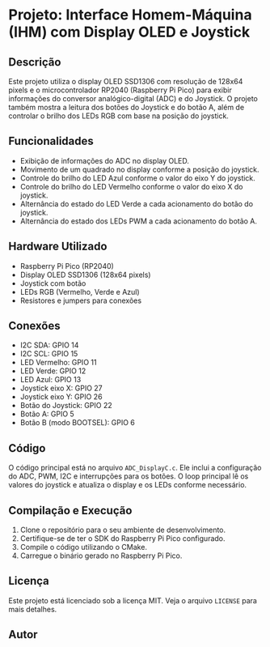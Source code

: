 # Projeto: Interface Homem-Máquina (IHM) com Display OLED e Joystick

## Descrição

Este projeto utiliza o display OLED SSD1306 com resolução de 128x64 pixels e o microcontrolador RP2040 (Raspberry Pi Pico) para exibir informações do conversor analógico-digital (ADC) e do Joystick. O projeto também mostra a leitura dos botões do Joystick e do botão A, além de controlar o brilho dos LEDs RGB com base na posição do joystick.

## Funcionalidades

- Exibição de informações do ADC no display OLED.
- Movimento de um quadrado no display conforme a posição do joystick.
- Controle do brilho do LED Azul conforme o valor do eixo Y do joystick.
- Controle do brilho do LED Vermelho conforme o valor do eixo X do joystick.
- Alternância do estado do LED Verde a cada acionamento do botão do joystick.
- Alternância do estado dos LEDs PWM a cada acionamento do botão A.

## Hardware Utilizado

- Raspberry Pi Pico (RP2040)
- Display OLED SSD1306 (128x64 pixels)
- Joystick com botão
- LEDs RGB (Vermelho, Verde e Azul)
- Resistores e jumpers para conexões

## Conexões

- I2C SDA: GPIO 14
- I2C SCL: GPIO 15
- LED Vermelho: GPIO 11
- LED Verde: GPIO 12
- LED Azul: GPIO 13
- Joystick eixo X: GPIO 27
- Joystick eixo Y: GPIO 26
- Botão do Joystick: GPIO 22
- Botão A: GPIO 5
- Botão B (modo BOOTSEL): GPIO 6

## Código

O código principal está no arquivo `ADC_DisplayC.c`. Ele inclui a configuração do ADC, PWM, I2C e interrupções para os botões. O loop principal lê os valores do joystick e atualiza o display e os LEDs conforme necessário.

## Compilação e Execução

1. Clone o repositório para o seu ambiente de desenvolvimento.
2. Certifique-se de ter o SDK do Raspberry Pi Pico configurado.
3. Compile o código utilizando o CMake.
4. Carregue o binário gerado no Raspberry Pi Pico.

## Licença

Este projeto está licenciado sob a licença MIT. Veja o arquivo `LICENSE` para mais detalhes.

## Autor

